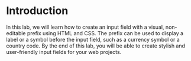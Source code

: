 # Introduction

In this lab, we will learn how to create an input field with a visual, non-editable prefix using HTML and CSS. The prefix can be used to display a label or a symbol before the input field, such as a currency symbol or a country code. By the end of this lab, you will be able to create stylish and user-friendly input fields for your web projects.
